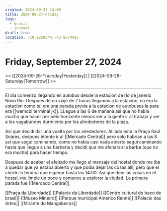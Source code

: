 ```yaml
---
created: 2024-09-27 14:00
title: 2024-09-27-Friday
tags:
  - brasil
  - journal
draft: true
location: -19.9259544,-43.9374425
---
```

# Friday, September 27, 2024

<< [[2024-09-26-Thursday|Yesterday]] | [[2024-09-28-Saturday|Tomorrow]] >>

---

El dia comenzo llegando en autobus desde la estacion de rio de janerio Novo Rio. Despues de un viaje de 7 horas llegamos a la estacion, no era la estacion como tal era una parada previa a la estacion de autobuses la para era [[wemobi terminal jk]]. LLegue a las 6 de mañana asi que no habia mucho que hacer por belo horizonte menos ver a la gente ir al trabajo y ver a los vagabundos durmiento por los alrededores de la plaza.

Asi que decidi dar una vuelta por los alrededores. Al lado esta la Praça Raul Soares, despues intente ir al [[Mercado Central]] pero solo habrian a las 8 asi que segui caminando, como no habia casi nada abierto segui caminando hasta que llegue a una barberia y decidi que me afeitaran la barba (que no era mucha) para hacer tiempo.

Despues de acabar el afeitado me llego el mensaje del hostal donde me iba a quedar que ya estaba abierto y que podia dejar las cosas alli, pero que el check-in tendria que esperar hasta las 14:00. Asi que deje las cosas en el hostal, me limpie un poco y comence a explorar la ciudad.
La primera parada fue [[Mercado Central]], 

[[Praça da Liberdade]]
[[Palacio da Liberdade]]
[[Centro cultural do baco de brasil]]
[[Museo Mineiro]]
[[Parque municipal Américo Renné]]
[[Palacio das Artes]]
[[Mirante do Mangabeiras]]
